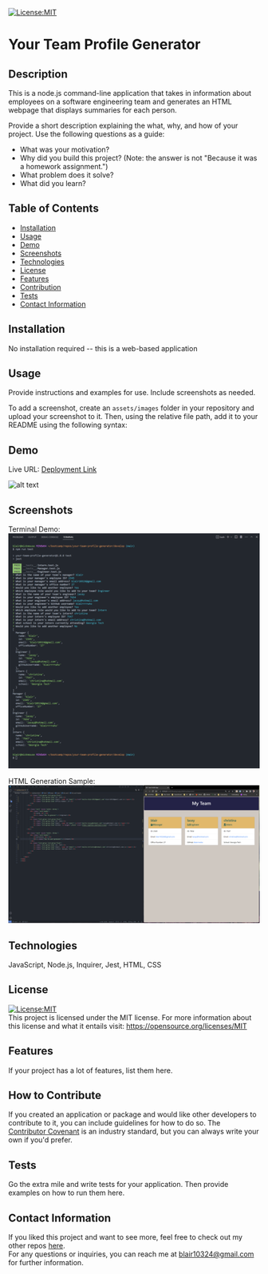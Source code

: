 [![License:MIT](https://img.shields.io/badge/License-MIT-yellow.svg)](https://opensource.org/licenses/MIT)

# Your Team Profile Generator

## Description
This is a node.js command-line application that takes in information about employees on a software engineering team and generates an HTML webpage that displays summaries for each person.

Provide a short description explaining the what, why, and how of your project. Use the following questions as a guide:

- What was your motivation?
- Why did you build this project? (Note: the answer is not "Because it was a homework assignment.")
- What problem does it solve?
- What did you learn?

## Table of Contents
- [Installation](#installation)
- [Usage](#usage)
- [Demo](#demo)
- [Screenshots](#screenshots)
- [Technologies](#technologies)
- [License](#license)
- [Features](#features)
- [Contribution](#how-to-contribute)
- [Tests](#tests)
- [Contact Information](#contact-information)

## Installation

No installation required -- this is a web-based application

## Usage

Provide instructions and examples for use. Include screenshots as needed.

To add a screenshot, create an `assets/images` folder in your repository and upload your screenshot to it. Then, using the relative file path, add it to your README using the following syntax:

## Demo
Live URL: <a href="deployed link">Deployment Link</a>

<!-- in the parentheses is just the relative path to the screenshot-->
![alt text](assets/images/screenshot.png)

## Screenshots
Terminal Demo:  
![Terminal Demo Screenshot](./Develop/assets/images/terminalScreenshot.png)  
  
HTML Generation Sample:  
![HTML Generation Sample](./Develop/assets/images/htmlScreenshot.png)  

## Technologies
JavaScript, Node.js, Inquirer, Jest, HTML, CSS

## License
[![License:MIT](https://img.shields.io/badge/License-MIT-yellow.svg)](https://opensource.org/licenses/MIT)  
This project is licensed under the MIT license. For more information about this license and what it entails visit: https://opensource.org/licenses/MIT

## Features

If your project has a lot of features, list them here.

## How to Contribute

If you created an application or package and would like other developers to contribute to it, you can include guidelines for how to do so. The [Contributor Covenant](https://www.contributor-covenant.org/) is an industry standard, but you can always write your own if you'd prefer.

## Tests

Go the extra mile and write tests for your application. Then provide examples on how to run them here.


## Contact Information
  If you liked this project and want to see more, feel free to check out my 
  other repos [here](https://github.com/blairrrrwho).
  <br>
  For any questions or inquiries, you can reach me at blair10324@gmail.com for further information.